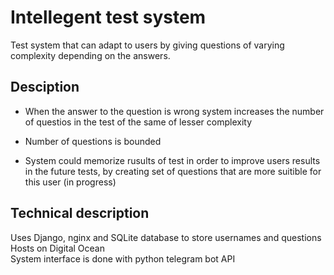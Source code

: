 # Intellegent test system
Test system that can adapt to users by giving questions of varying complexity depending on the answers.  

## Desciption

* When the answer to the question is wrong system increases the number of questios in the test of the same of lesser complexity 

* Number of questions is bounded

* System could memorize rusults of test in order to improve users results in the future tests, by creating set of questions that are more suitible for this user (in progress)


## Technical description
Uses Django, nginx and SQLite database to store usernames and questions  
Hosts on Digital Ocean  
System interface is done with python telegram bot API  
